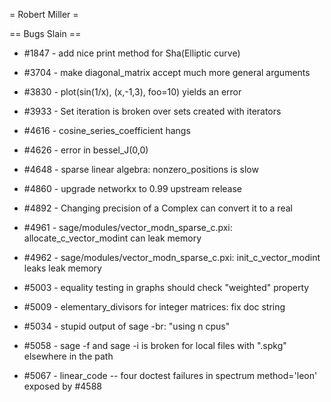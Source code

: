 = Robert Miller =

== Bugs Slain ==

 * #1847 - add nice print method for Sha(Elliptic curve)

 * #3704 - make diagonal_matrix accept much more general arguments
 * #3830 - plot(sin(1/x), (x,-1,3), foo=10) yields an error
 * #3933 - Set iteration is broken over sets created with iterators

 * #4616 - cosine_series_coefficient hangs
 * #4626 - error in bessel_J(0,0)
 * #4648 - sparse linear algebra: nonzero_positions is slow
 * #4860 - upgrade networkx to 0.99 upstream release
 * #4892 - Changing precision of a Complex can convert it to a real
 * #4961 - sage/modules/vector_modn_sparse_c.pxi: allocate_c_vector_modint can leak memory
 * #4962 - sage/modules/vector_modn_sparse_c.pxi: init_c_vector_modint leaks leak memory

 * #5003 - equality testing in graphs should check "weighted" property
 * #5009 - elementary_divisors for integer matrices: fix doc string
 * #5034 - stupid output of sage -br: "using n cpus"
 * #5058 - sage -f and sage -i is broken for local files with ".spkg" elsewhere in the path
 * #5067 - linear_code -- four doctest failures in spectrum method='leon' exposed by #4588
